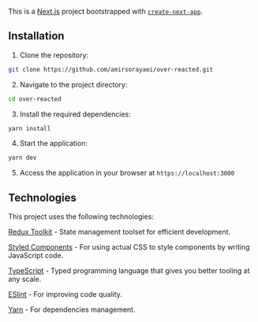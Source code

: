 This is a [Next.js](https://nextjs.org/) project bootstrapped with [`create-next-app`](https://github.com/vercel/next.js/tree/canary/packages/create-next-app).

## Installation

1. Clone the repository:

```bash
git clone https://github.com/amirsorayaei/over-reacted.git
```

2. Navigate to the project directory:

```bash
cd over-reacted
```

3. Install the required dependencies:

```bash
yarn install
```

4. Start the application:

```bash
yarn dev
```

5. Access the application in your browser at `https://localhost:3000`

## Technologies
This project uses the following technologies:

[Redux Toolkit](https://redux-toolkit.js.org/) - State management toolset for efficient development.

[Styled Components](https://styled-components.com/) - For using actual CSS to style components by writing JavaScript code.

[TypeScript](https://www.typescriptlang.org/) - Typed programming language that gives you better tooling at any scale.

[ESlint](https://eslint.org/) - For improving code quality.

[Yarn](https://yarnpkg.com/) - For dependencies management.

